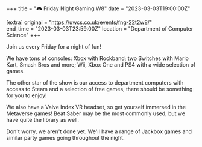 +++
title = "🎮 Friday Night Gaming W8"
date = "2023-03-03T19:00:00Z"

[extra]
original = "https://uwcs.co.uk/events/fng-22t2w8/"    
end_time = "2023-03-03T23:59:00Z"
location = "Department of Computer Science"
+++

Join us every Friday for a night of fun!

We have tons of consoles: Xbox with Rockband; two Switches with Mario Kart, Smash Bros and more; Wii, Xbox One and PS4 with a wide selection of games.

The other star of the show is our access to department computers with access to Steam and a selection of free games, there should be something for you to enjoy!

We also have a Valve Index VR headset, so get yourself immersed in the Metaverse games! Beat Saber may be the most commonly used, but we have quite the library as well.

Don't worry, we aren't done yet. We'll have a range of Jackbox games and similar party games going throughout the night.
